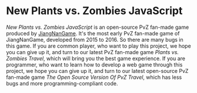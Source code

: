 # New Plants vs. Zombies JavaScript
*New Plants vs. Zombies JavaScript* is an open-source PvZ fan-made game produced by [JiangNanGame](http://www.jiangnangame.com).
It's the most early PvZ fan-made game of JiangNanGame, developed from 2015 to 2016. So there are many bugs in this game.
If you are common player, who want to play this project, we hope you can give up it, and turn to our latest PvZ fan-made game *Plants vs. Zombies Travel*, which will bring you the best game experience.
If you are programmer, who want to learn how to develop a web game through this project, we hope you can give up it, and turn to our latest open-source PvZ fan-made game *The Open Source Version Of PvZ Travel*, which has less bugs and more programming-compliant code.
